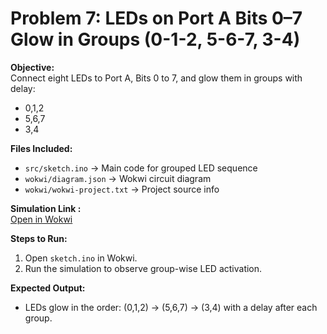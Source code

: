 # Problem 7: LEDs on Port A Bits 0–7 Glow in Groups (0-1-2, 5-6-7, 3-4)

**Objective:**  
Connect eight LEDs to Port A, Bits 0 to 7, and glow them in groups with delay:  
- 0,1,2  
- 5,6,7  
- 3,4

**Files Included:**  
- `src/sketch.ino` → Main code for grouped LED sequence  
- `wokwi/diagram.json` → Wokwi circuit diagram  
- `wokwi/wokwi-project.txt` → Project source info

**Simulation Link :**  
[Open in Wokwi](https://wokwi.com/projects/443681033258268673)

**Steps to Run:**  
1. Open `sketch.ino` in Wokwi.  
2. Run the simulation to observe group-wise LED activation.

**Expected Output:**  
- LEDs glow in the order: (0,1,2) → (5,6,7) → (3,4) with a delay after each group.
